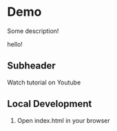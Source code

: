 # Demo

Some description!

hello!

## Subheader

Watch tutorial on Youtube

## Local Development

1. Open index.html in your browser 

